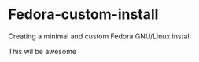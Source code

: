# Fedora-custom-install
Creating a minimal and custom Fedora GNU/Linux install

This wil be awesome
